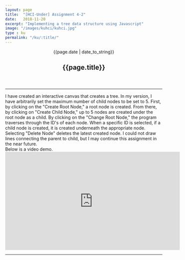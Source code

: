 ```yaml
---
layout: page
title:  "[HCI-Under] Assignment 4-2"
date:   2018-11-20
excerpt: "Implementing a tree data structure using Javascript"
image: "/images/kuhci/kuhci.jpg"
type : ku
permalink: "/ku/:title/"
---
```

<!-- <div align="center">
<span class="date">{{page.date | date_to_string}}</span>
<h2>{{page.title}}</h2>
</div> -->

<header class="major">
    <span class="date">{{page.date | date_to_string}}</span>
    <h2>{{page.title}}</h2>
</header>    
<hr>
<body>
I have created an interactive canvas that creates a tree. In my version, I have arbitrarily set the maximum number of child nodes to be set to 5. First, by clicking on the "Create Root Node," a root node is created. From there, by clicking on "Create Child Node," up to 5 nodes are created under the root node as a child. By clicking on the "Change Root Node," the program traverses through the ID's of each node. When a specific ID is selected, if a child node is created, it is created underneath the appropriate node. Selecting "Delete Node" deletes the latest created node. I could not draw lines connecting the parent to child, but I may continue this assignment in the near future.<br />
Below is a video demo. <br />
<iframe width="560" height="315" src="https://www.youtube.com/embed/sLDBaYZ0FjU" frameborder="0" allow="autoplay; encrypted-media" allowfullscreen></iframe><br />
<hr>
<canvas id="treeCanvas" width="800" height="800"></canvas>
<script>
var canvas = document.getElementById("treeCanvas");
var context = canvas.getContext('2d');
var previous={
    x: 0,
    y: 0,
    id: null,
    level: 0
}
var nodeArr= [];
var level = 0;
var hasRoot = false;
var maxnode = 5;
var nodecount = 0;
var nodes = [];
var changecount = 1;
//create root node
context.beginPath();
context.lineWidth = "4";
context.strokeStyle = 'black';
context.rect(100, 30, 140, 30);
context.stroke();
context.fillStyle = "black";
context.font = "12pt non-serif";
context.fillText("Create Root Node", 110, 50);
//create child
context.beginPath();
context.lineWidth = "4";
context.strokeStyle = 'black';
context.rect(270, 30, 140, 30);
context.stroke();
context.fillStyle = "black";
context.font = "12pt non-serif";
context.fillText("Create Child Node", 280, 50);
//change root
context.beginPath();
context.lineWidth = "4";
context.strokeStyle = 'black';
context.rect(440, 30, 140, 30);
context.stroke();
context.fillStyle = "black";
context.font = "12pt non-serif";
context.fillText("Change Root Node", 450, 50);
//delete node
context.beginPath();
context.lineWidth = "4";
context.strokeStyle = 'black';
context.rect(610, 30, 140, 30);
context.stroke();
context.fillStyle = "black";
context.font = "12pt non-serif";
context.fillText("Delete Node", 645, 50);
var createrootbutton = {
	x:100,
    y:30,
    width:140,
    height:30
}
var createchildbutton = {
	x:270,
    y:30,
    width:140,
    height:30
}
var changerootbutton = {
    x:440,
    y:30,
    width:140,
    height:30
}
var deletenodebutton = {
    x:610,
    y:30,
    width:140,
    height:30
}
canvas.addEventListener('click', function(evt) {
    var mousePos = getMousePos(canvas, evt);
    if (isInside(mousePos,createrootbutton)) {
        create_root();
        // alert(nodeArr[0].x);
    } else if (isInside(mousePos,createchildbutton)) {
        if(hasRoot==false){
            alert('no root node');
        } else{
            add_node();
            // alert(nodecount);
        }
    } else if (isInside(mousePos,changerootbutton)) {
        if(hasRoot==false){
            alert('No node to change');
        }else{
            changeRoot();
        }
    }else if (isInside(mousePos,deletenodebutton)) {
        if(nodeArr.length == 0){
            alert('No nodes to delete');            
            nodecount = 0;
            level = 0;
            changecount = 1;
        }else{
            delete_node();
        }
    } 
}, false);
function getMousePos(canvas, event) {
    var rect = canvas.getBoundingClientRect();
    return {
        x: event.clientX - rect.left,
        y: event.clientY - rect.top
    };
}
function isInside(pos, rect){
    return pos.x > rect.x && pos.x < rect.x+rect.width && pos.y < rect.y+rect.height && pos.y > rect.y
}
var node = function(x, y, rad, context, id, data, level){
    this.draw = function(){
        context.beginPath();
        context.lineWidth = '1';
        context.arc(x, y, rad, 0, 2*Math.PI);
        context.stroke();
        context.closePath();
        context.fillText(data, x-22, y+5);
    }
    this.getX = function(){return x;};
    this.getY = function(){return y;};
    this.getRadius = function(){return rad;};
    this.getID = function(){return id;};
    this.getData = function(){return data;};
    this.getLevel = function(){return level;};
    previous.x = x;
    previous.y = y;
    previous.id = id;
    previous.level = level;
};
var create_root = function(){
    if (hasRoot == false){
        var root = new node(400, 150, 30, context, 0, 'ROOT', 0); 
        root.draw();
        hasRoot = true;
        level = 1;
        // nodes.push(root.getID());
        nodeArr.push({x: root.getX(), y: root.getY(), id:root.getID(), level: root.getLevel()});
        // nodes.push();
        // elements.push(root);
    }else{
        alert('Already has a root node!');
    }
}
var add_node = function(){
    if(previous.level != level && nodecount == 0){
        // alert(nodeArr[changecount-1].level);
        var childnode = new node(nodeArr[changecount-1].x, previous.y+70, 30, context, previous.id+1, previous.id+1, level);
        childnode.draw();
        nodecount = 1;
        // nodes.push(childnode.getID());
        nodeArr.push({x: childnode.getX(), y: childnode.getY(), id:childnode.getID(), level: childnode.getLevel()});
    } else if(previous.level == level && nodecount == 1){
        context.clearRect(0,previous.y-31,800,70);
        var node1 = new node(previous.x-40, previous.y, 30, context, previous.id, previous.id, previous.level);
        node1.draw();
        var node2 = new node(previous.x + 70, previous.y, 30, context, previous.id+1, previous.id+1, previous.level);
        node2.draw();
        // nodes.push(node2.getID());
        nodeArr.pop();
        nodeArr.push({x: node1.getX(), y: node1.getY(), id:node1.getID(), level: node1.getLevel()});
        nodeArr.push({x: node2.getX(), y: node2.getY(), id:node2.getID(), level: node2.getLevel()});
        nodecount = 2;
    } else if(previous.level==level && nodecount==2){
        context.clearRect(0,previous.y-31,800,70);
        var node1 = new node(previous.x-100, previous.y, 30, context, previous.id-1, previous.id-1, previous.level);
        node1.draw();
        var node2 = new node(previous.x + 70, previous.y, 30, context, previous.id+1, previous.id+1, previous.level);
        node2.draw();
        var node3 = new node(previous.x + 70, previous.y, 30, context, previous.id+1, previous.id+1, previous.level);
        node3.draw();
        // nodes.push(node3.getID());
        nodeArr.pop();
        nodeArr.pop();
        nodeArr.push({x: node1.getX(), y: node1.getY(), id:node1.getID(), level: node1.getLevel()});
        nodeArr.push({x: node2.getX(), y: node2.getY(), id:node2.getID(), level: node2.getLevel()});
        nodeArr.push({x: node3.getX(), y: node3.getY(), id:node3.getID(), level: node3.getLevel()});
        nodecount = 3;
    }else if(previous.level==level && nodecount==3){
        context.clearRect(0,previous.y-31,800,70);
        var node1 = new node(previous.x-180, previous.y, 30, context, previous.id-2, previous.id-2, previous.level);
        node1.draw();
        var node2 = new node(previous.x + 70, previous.y, 30, context, previous.id+1, previous.id+1, previous.level);
        node2.draw();
        var node3 = new node(previous.x + 70, previous.y, 30, context, previous.id+1, previous.id+1, previous.level);
        node3.draw();
        var node4 = new node(previous.x + 70, previous.y, 30, context, previous.id+1, previous.id+1, previous.level);
        node4.draw();
        // nodes.push(node4.getID());
        nodeArr.pop();
        nodeArr.pop();
        nodeArr.pop();
        nodeArr.push({x: node1.getX(), y: node1.getY(), id:node1.getID(), level: node1.getLevel()});
        nodeArr.push({x: node2.getX(), y: node2.getY(), id:node2.getID(), level: node2.getLevel()});
        nodeArr.push({x: node3.getX(), y: node3.getY(), id:node3.getID(), level: node3.getLevel()});
        nodeArr.push({x: node4.getX(), y: node4.getY(), id:node4.getID(), level: node4.getLevel()});
        nodecount = 4;
    }else if(previous.level==level && nodecount==4){
        context.clearRect(0,previous.y-31,800,70);
        var node1 = new node(previous.x-220, previous.y, 30, context, previous.id-3, previous.id-3, previous.level);
        node1.draw();
        var node2 = new node(previous.x + 70, previous.y, 30, context, previous.id+1, previous.id+1, previous.level);
        node2.draw();
        var node3 = new node(previous.x + 70, previous.y, 30, context, previous.id+1, previous.id+1, previous.level);
        node3.draw();
        var node4 = new node(previous.x + 70, previous.y, 30, context, previous.id+1, previous.id+1, previous.level);
        node4.draw();
        var node5 = new node(previous.x + 70, previous.y, 30, context, previous.id+1, previous.id+1, previous.level);
        node5.draw();
        // nodes.push(node5.getID());
        nodeArr.pop();
        nodeArr.pop();
        nodeArr.pop();
        nodeArr.pop();
        nodeArr.push({x: node1.getX(), y: node1.getY(), id:node1.getID(), level: node1.getLevel()});
        nodeArr.push({x: node2.getX(), y: node2.getY(), id:node2.getID(), level: node2.getLevel()});
        nodeArr.push({x: node3.getX(), y: node3.getY(), id:node3.getID(), level: node3.getLevel()});
        nodeArr.push({x: node4.getX(), y: node4.getY(), id:node4.getID(), level: node4.getLevel()});
        nodeArr.push({x: node5.getX(), y: node5.getY(), id:node5.getID(), level: node5.getLevel()});
        nodecount = 5;
    }
}
var changeRoot = function(){
    if(changecount < nodeArr.length){
        alert('Changing root node to node id: ' + nodeArr[changecount].id);
        level=changecount+1;
        nodecount = 0;
    } else if (changecount = nodeArr.length){
        changecount = 0;
        alert('Changing root node to node id: ROOT');
        level = changecount+1;
    }
    changecount++;
}
var delete_node = function(){
    context.clearRect(nodeArr[nodeArr.length-1].x-31,nodeArr[nodeArr.length-1].y-31,62,62);
    nodeArr.pop();
    if (nodeArr.length==0){
        hasRoot = 0;
    }    
}
</script>
</body>
